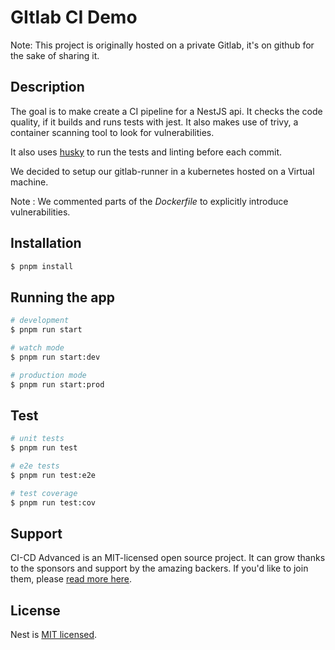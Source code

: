 # GItlab CI Demo

Note: This project is originally hosted on a private Gitlab, it's on github for the sake of sharing it.

## Description

The goal is to make create a CI pipeline for a NestJS api. It checks the code quality, if it builds and runs tests with jest. It also makes use of trivy, a container scanning tool to look for vulnerabilities.

It also uses [husky](https://www.npmjs.com/package/husky) to run the tests and linting before each commit.

We decided to setup our gitlab-runner in a kubernetes hosted on a Virtual machine.

Note : We commented parts of the *Dockerfile* to explicitly introduce vulnerabilities.

## Installation

```bash
$ pnpm install
```

## Running the app

```bash
# development
$ pnpm run start

# watch mode
$ pnpm run start:dev

# production mode
$ pnpm run start:prod
```

## Test

```bash
# unit tests
$ pnpm run test

# e2e tests
$ pnpm run test:e2e

# test coverage
$ pnpm run test:cov
```

## Support

CI-CD Advanced is an MIT-licensed open source project. It can grow thanks to the sponsors and support by the amazing backers. If you'd like to join them, please [read more here](https://docs.nestjs.com/support).

## License

Nest is [MIT licensed](LICENSE).
